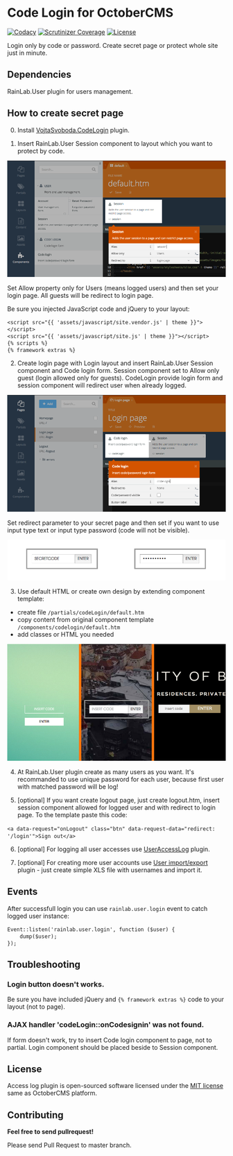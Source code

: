 # Code Login for OctoberCMS

[![Codacy](https://img.shields.io/codacy/daf6a9ebd03540aeb3af7ff1c4dff8ce.svg)](https://www.codacy.com/app/vojtasvoboda/oc-codelogin-plugin)
[![Scrutinizer Coverage](https://img.shields.io/scrutinizer/g/vojtasvoboda/oc-codelogin-plugin.svg)](https://scrutinizer-ci.com/g/vojtasvoboda/oc-codelogin-plugin/?branch=master)
[![License](https://img.shields.io/badge/license-MIT-blue.svg)](https://github.com/vojtasvoboda/oc-codelogin-plugin/blob/master/LICENSE.md)

Login only by code or password. Create secret page or protect whole site just in minute.

## Dependencies

RainLab.User plugin for users management.

## How to create secret page

0) Install [VojtaSvoboda.CodeLogin](http://octobercms.com/plugin/vojtasvoboda-codelogin) plugin.

1) Insert RainLab.User Session component to layout which you want to protect by code.

<p>
    <img src="assets/images/1-place-session-component.png" alt="Screenshot of Session component placed at layout">
</p>

Set Allow property only for Users (means logged users) and then set your login page. All guests will be redirect to login page.

Be sure you injected JavaScript code and jQuery to your layout:

```
<script src="{{ 'assets/javascript/site.vendor.js' | theme }}"></script>
<script src="{{ 'assets/javascript/site.js' | theme }}"></script>
{% scripts %}
{% framework extras %}
```

2) Create login page with Login layout and insert RainLab.User Session component and Code login form. 
Session component set to Allow only guest (login allowed only for guests). 
CodeLogin provide login form and session component will redirect user when already logged.

<p>
    <img src="assets/images/2-create-login-page.png" alt="Screenshot of Login page with Session and Code login form">
</p>

Set redirect parameter to your secret page and then set if you want to use input type text or input type password (code will not be visible).

<p>
    <img src="assets/images/3-password-visible-or-not.png" alt="Screenshot of Login form with visible password">
</p>

3) Use default HTML or create own design by extending component template:

- create file `/partials/codeLogin/default.htm`
- copy content from original component template `/components/codelogin/default.htm`
- add classes or HTML you needed

<p>
    <img src="assets/images/4-create-your-own-design.png" alt="Screenshot of custom designs">
</p>

4) At RainLab.User plugin create as many users as you want. It's recommanded to use unique password for each user, because first user with matched password will be log!

5) [optional] If you want create logout page, just create logout.htm, insert session component allowed for logged user and with redirect to login page. To the template paste this code:

`<a data-request="onLogout" class="btn" data-request-data="redirect: '/login'">Sign out</a>`

6) [optional] For logging all user accesses use [UserAccessLog](http://octobercms.com/plugin/vojtasvoboda-useraccesslog) plugin.

7) [optional] For creating more user accounts use [User import/export](http://octobercms.com/plugin/vojtasvoboda-userimportexport) plugin - just create simple XLS file with usernames and import it.

## Events

After successfull login you can use `rainlab.user.login` event to catch logged user instance:

```
Event::listen('rainlab.user.login', function ($user) {
    dump($user);
});
```

## Troubleshooting

### Login button doesn't works.

Be sure you have included jQuery and `{% framework extras %}` code to your layout (not to page).

### AJAX handler 'codeLogin::onCodesignin' was not found.

If form doesn't work, try to insert Code login component to page, not to partial. Login component should be placed beside to Session component.

## License

Access log plugin is open-sourced software licensed under the [MIT license](http://opensource.org/licenses/MIT) same as OctoberCMS platform.

## Contributing

**Feel free to send pullrequest!**

Please send Pull Request to master branch.